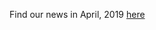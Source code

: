 Find our news in April, 2019 [here](https://drive.google.com/file/d/1vO-FnnzZBmlnybJjU2WyqWz6KboaqP4V/view?usp=drive_link)
